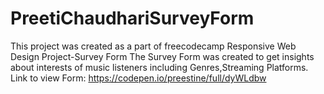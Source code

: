 # PreetiChaudhariSurveyForm
This project was created as a part of freecodecamp Responsive Web Design Project-Survey Form 
The Survey Form was created to get insights about interests of music listeners including Genres,Streaming Platforms.
Link to view Form: https://codepen.io/preestine/full/dyWLdbw
